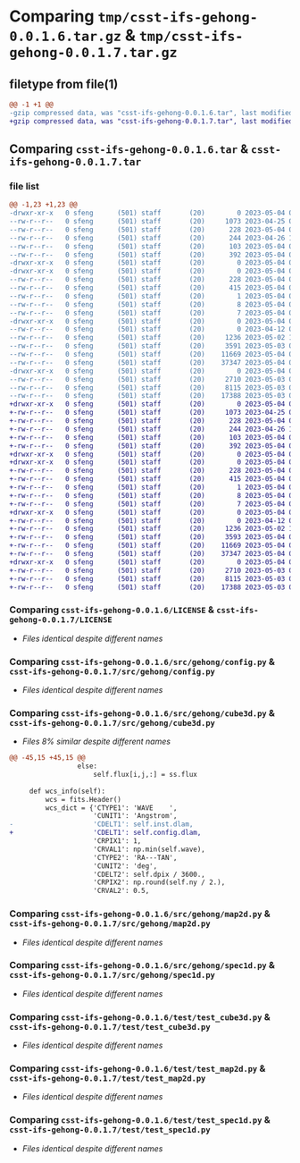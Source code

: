 # Comparing `tmp/csst-ifs-gehong-0.0.1.6.tar.gz` & `tmp/csst-ifs-gehong-0.0.1.7.tar.gz`

## filetype from file(1)

```diff
@@ -1 +1 @@
-gzip compressed data, was "csst-ifs-gehong-0.0.1.6.tar", last modified: Thu May  4 03:16:05 2023, max compression
+gzip compressed data, was "csst-ifs-gehong-0.0.1.7.tar", last modified: Thu May  4 05:29:44 2023, max compression
```

## Comparing `csst-ifs-gehong-0.0.1.6.tar` & `csst-ifs-gehong-0.0.1.7.tar`

### file list

```diff
@@ -1,23 +1,23 @@
-drwxr-xr-x   0 sfeng      (501) staff       (20)        0 2023-05-04 03:16:05.078795 csst-ifs-gehong-0.0.1.6/
--rw-r--r--   0 sfeng      (501) staff       (20)     1073 2023-04-25 01:31:05.000000 csst-ifs-gehong-0.0.1.6/LICENSE
--rw-r--r--   0 sfeng      (501) staff       (20)      228 2023-05-04 03:16:05.078866 csst-ifs-gehong-0.0.1.6/PKG-INFO
--rw-r--r--   0 sfeng      (501) staff       (20)      244 2023-04-26 13:40:59.000000 csst-ifs-gehong-0.0.1.6/README.md
--rw-r--r--   0 sfeng      (501) staff       (20)      103 2023-05-04 03:16:05.079154 csst-ifs-gehong-0.0.1.6/setup.cfg
--rw-r--r--   0 sfeng      (501) staff       (20)      392 2023-05-04 03:15:43.000000 csst-ifs-gehong-0.0.1.6/setup.py
-drwxr-xr-x   0 sfeng      (501) staff       (20)        0 2023-05-04 03:16:05.074845 csst-ifs-gehong-0.0.1.6/src/
-drwxr-xr-x   0 sfeng      (501) staff       (20)        0 2023-05-04 03:16:05.076585 csst-ifs-gehong-0.0.1.6/src/csst_ifs_gehong.egg-info/
--rw-r--r--   0 sfeng      (501) staff       (20)      228 2023-05-04 03:16:05.000000 csst-ifs-gehong-0.0.1.6/src/csst_ifs_gehong.egg-info/PKG-INFO
--rw-r--r--   0 sfeng      (501) staff       (20)      415 2023-05-04 03:16:05.000000 csst-ifs-gehong-0.0.1.6/src/csst_ifs_gehong.egg-info/SOURCES.txt
--rw-r--r--   0 sfeng      (501) staff       (20)        1 2023-05-04 03:16:05.000000 csst-ifs-gehong-0.0.1.6/src/csst_ifs_gehong.egg-info/dependency_links.txt
--rw-r--r--   0 sfeng      (501) staff       (20)        8 2023-05-04 03:16:05.000000 csst-ifs-gehong-0.0.1.6/src/csst_ifs_gehong.egg-info/requires.txt
--rw-r--r--   0 sfeng      (501) staff       (20)        7 2023-05-04 03:16:05.000000 csst-ifs-gehong-0.0.1.6/src/csst_ifs_gehong.egg-info/top_level.txt
-drwxr-xr-x   0 sfeng      (501) staff       (20)        0 2023-05-04 03:16:05.077712 csst-ifs-gehong-0.0.1.6/src/gehong/
--rw-r--r--   0 sfeng      (501) staff       (20)        0 2023-04-12 01:06:24.000000 csst-ifs-gehong-0.0.1.6/src/gehong/__init__.py
--rw-r--r--   0 sfeng      (501) staff       (20)     1236 2023-05-02 10:42:18.000000 csst-ifs-gehong-0.0.1.6/src/gehong/config.py
--rw-r--r--   0 sfeng      (501) staff       (20)     3591 2023-05-03 04:54:26.000000 csst-ifs-gehong-0.0.1.6/src/gehong/cube3d.py
--rw-r--r--   0 sfeng      (501) staff       (20)    11669 2023-05-04 01:23:49.000000 csst-ifs-gehong-0.0.1.6/src/gehong/map2d.py
--rw-r--r--   0 sfeng      (501) staff       (20)    37347 2023-05-04 03:11:16.000000 csst-ifs-gehong-0.0.1.6/src/gehong/spec1d.py
-drwxr-xr-x   0 sfeng      (501) staff       (20)        0 2023-05-04 03:16:05.078584 csst-ifs-gehong-0.0.1.6/test/
--rw-r--r--   0 sfeng      (501) staff       (20)     2710 2023-05-03 04:52:05.000000 csst-ifs-gehong-0.0.1.6/test/test_cube3d.py
--rw-r--r--   0 sfeng      (501) staff       (20)     8115 2023-05-03 04:46:37.000000 csst-ifs-gehong-0.0.1.6/test/test_map2d.py
--rw-r--r--   0 sfeng      (501) staff       (20)    17388 2023-05-03 01:16:32.000000 csst-ifs-gehong-0.0.1.6/test/test_spec1d.py
+drwxr-xr-x   0 sfeng      (501) staff       (20)        0 2023-05-04 05:29:44.787645 csst-ifs-gehong-0.0.1.7/
+-rw-r--r--   0 sfeng      (501) staff       (20)     1073 2023-04-25 01:31:05.000000 csst-ifs-gehong-0.0.1.7/LICENSE
+-rw-r--r--   0 sfeng      (501) staff       (20)      228 2023-05-04 05:29:44.787728 csst-ifs-gehong-0.0.1.7/PKG-INFO
+-rw-r--r--   0 sfeng      (501) staff       (20)      244 2023-04-26 13:40:59.000000 csst-ifs-gehong-0.0.1.7/README.md
+-rw-r--r--   0 sfeng      (501) staff       (20)      103 2023-05-04 05:29:44.788024 csst-ifs-gehong-0.0.1.7/setup.cfg
+-rw-r--r--   0 sfeng      (501) staff       (20)      392 2023-05-04 05:29:20.000000 csst-ifs-gehong-0.0.1.7/setup.py
+drwxr-xr-x   0 sfeng      (501) staff       (20)        0 2023-05-04 05:29:44.782931 csst-ifs-gehong-0.0.1.7/src/
+drwxr-xr-x   0 sfeng      (501) staff       (20)        0 2023-05-04 05:29:44.784947 csst-ifs-gehong-0.0.1.7/src/csst_ifs_gehong.egg-info/
+-rw-r--r--   0 sfeng      (501) staff       (20)      228 2023-05-04 05:29:44.000000 csst-ifs-gehong-0.0.1.7/src/csst_ifs_gehong.egg-info/PKG-INFO
+-rw-r--r--   0 sfeng      (501) staff       (20)      415 2023-05-04 05:29:44.000000 csst-ifs-gehong-0.0.1.7/src/csst_ifs_gehong.egg-info/SOURCES.txt
+-rw-r--r--   0 sfeng      (501) staff       (20)        1 2023-05-04 05:29:44.000000 csst-ifs-gehong-0.0.1.7/src/csst_ifs_gehong.egg-info/dependency_links.txt
+-rw-r--r--   0 sfeng      (501) staff       (20)        8 2023-05-04 05:29:44.000000 csst-ifs-gehong-0.0.1.7/src/csst_ifs_gehong.egg-info/requires.txt
+-rw-r--r--   0 sfeng      (501) staff       (20)        7 2023-05-04 05:29:44.000000 csst-ifs-gehong-0.0.1.7/src/csst_ifs_gehong.egg-info/top_level.txt
+drwxr-xr-x   0 sfeng      (501) staff       (20)        0 2023-05-04 05:29:44.785812 csst-ifs-gehong-0.0.1.7/src/gehong/
+-rw-r--r--   0 sfeng      (501) staff       (20)        0 2023-04-12 01:06:24.000000 csst-ifs-gehong-0.0.1.7/src/gehong/__init__.py
+-rw-r--r--   0 sfeng      (501) staff       (20)     1236 2023-05-02 10:42:18.000000 csst-ifs-gehong-0.0.1.7/src/gehong/config.py
+-rw-r--r--   0 sfeng      (501) staff       (20)     3593 2023-05-04 05:29:07.000000 csst-ifs-gehong-0.0.1.7/src/gehong/cube3d.py
+-rw-r--r--   0 sfeng      (501) staff       (20)    11669 2023-05-04 01:23:49.000000 csst-ifs-gehong-0.0.1.7/src/gehong/map2d.py
+-rw-r--r--   0 sfeng      (501) staff       (20)    37347 2023-05-04 03:11:16.000000 csst-ifs-gehong-0.0.1.7/src/gehong/spec1d.py
+drwxr-xr-x   0 sfeng      (501) staff       (20)        0 2023-05-04 05:29:44.787184 csst-ifs-gehong-0.0.1.7/test/
+-rw-r--r--   0 sfeng      (501) staff       (20)     2710 2023-05-03 04:52:05.000000 csst-ifs-gehong-0.0.1.7/test/test_cube3d.py
+-rw-r--r--   0 sfeng      (501) staff       (20)     8115 2023-05-03 04:46:37.000000 csst-ifs-gehong-0.0.1.7/test/test_map2d.py
+-rw-r--r--   0 sfeng      (501) staff       (20)    17388 2023-05-03 01:16:32.000000 csst-ifs-gehong-0.0.1.7/test/test_spec1d.py
```

### Comparing `csst-ifs-gehong-0.0.1.6/LICENSE` & `csst-ifs-gehong-0.0.1.7/LICENSE`

 * *Files identical despite different names*

### Comparing `csst-ifs-gehong-0.0.1.6/src/gehong/config.py` & `csst-ifs-gehong-0.0.1.7/src/gehong/config.py`

 * *Files identical despite different names*

### Comparing `csst-ifs-gehong-0.0.1.6/src/gehong/cube3d.py` & `csst-ifs-gehong-0.0.1.7/src/gehong/cube3d.py`

 * *Files 8% similar despite different names*

```diff
@@ -45,15 +45,15 @@
                 else:
                     self.flux[i,j,:] = ss.flux
                     
     def wcs_info(self):
         wcs = fits.Header()
         wcs_dict = {'CTYPE1': 'WAVE    ', 
                     'CUNIT1': 'Angstrom', 
-                    'CDELT1': self.inst.dlam, 
+                    'CDELT1': self.config.dlam, 
                     'CRPIX1': 1, 
                     'CRVAL1': np.min(self.wave), 
                     'CTYPE2': 'RA---TAN', 
                     'CUNIT2': 'deg', 
                     'CDELT2': self.dpix / 3600., 
                     'CRPIX2': np.round(self.ny / 2.), 
                     'CRVAL2': 0.5,
```

### Comparing `csst-ifs-gehong-0.0.1.6/src/gehong/map2d.py` & `csst-ifs-gehong-0.0.1.7/src/gehong/map2d.py`

 * *Files identical despite different names*

### Comparing `csst-ifs-gehong-0.0.1.6/src/gehong/spec1d.py` & `csst-ifs-gehong-0.0.1.7/src/gehong/spec1d.py`

 * *Files identical despite different names*

### Comparing `csst-ifs-gehong-0.0.1.6/test/test_cube3d.py` & `csst-ifs-gehong-0.0.1.7/test/test_cube3d.py`

 * *Files identical despite different names*

### Comparing `csst-ifs-gehong-0.0.1.6/test/test_map2d.py` & `csst-ifs-gehong-0.0.1.7/test/test_map2d.py`

 * *Files identical despite different names*

### Comparing `csst-ifs-gehong-0.0.1.6/test/test_spec1d.py` & `csst-ifs-gehong-0.0.1.7/test/test_spec1d.py`

 * *Files identical despite different names*

